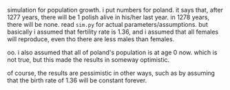 simulation for population growth.  i put numbers for poland.  it says that,
after 1277 years, there will be 1 polish alive in his/her last year.  in 1278
years, there will be none.  read `sim.py` for actual parameters/assumptions.
but basically i assumed that fertility rate is 1.36, and i assumed that all
females will reproduce, even tho there are less males than females.

oo.  i also assumed that all of poland's population is at age 0 now.  which is
not true, but this made the results in someway optimistic.

of course, the results are pessimistic in other ways, such as by assuming that
the birth rate of 1.36 will be constant forever.
